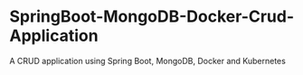 # SpringBoot-MongoDB-Docker-Crud-Application
A CRUD application using Spring Boot, MongoDB, Docker and Kubernetes
